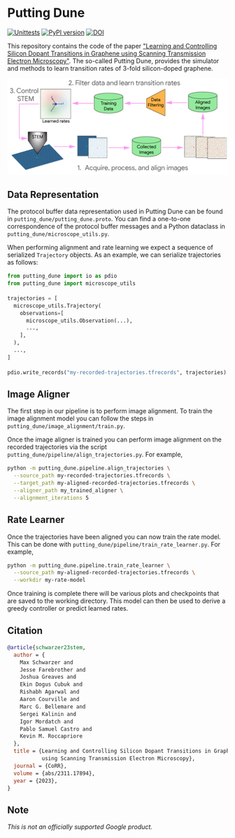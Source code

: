 # Putting Dune

[![Unittests](https://github.com/google/putting-dune/actions/workflows/pytest_and_autopublish.yml/badge.svg)](https://github.com/google/putting-dune/actions/workflows/pytest_and_autopublish.yml)
[![PyPI version](https://badge.fury.io/py/putting_dune.svg)](https://badge.fury.io/py/putting_dune)
[![DOI](https://zenodo.org/badge/DOI/10.5281/zenodo.10626248.svg)](https://doi.org/10.5281/zenodo.10626248)

This repository contains the code of the paper ["Learning and Controlling Silicon Dopant Transitions in Graphene using Scanning Transmission Electron Microscopy"](https://arxiv.org/abs/2311.17894).
The so-called Putting Dune, provides the simulator and methods to learn transition rates of 3-fold silicon-doped graphene.

<img alt="Method Overview" src="/.github/assets/method-overview.png" />

## Data Representation

The protocol buffer data representation used in Putting Dune can be found in
`putting_dune/putting_dune.proto`. You can find a one-to-one correspondence
of the protocol buffer messages and a Python dataclass in
`putting_dune/microscope_utils.py`.

When performing alignment and rate learning we expect a sequence of serialized
`Trajectory` objects. As an example, we can serialize trajectories as follows:

```py
from putting_dune import io as pdio
from putting_dune import microscope_utils

trajectories = [
  microscope_utils.Trajectory(
    observations=[
      microscope_utils.Observation(...),
      ...,
    ],
  ),
  ...,
]

pdio.write_records("my-recorded-trajectories.tfrecords", trajectories)
```

## Image Aligner

The first step in our pipeline is to perform image alignment.
To train the image alignment model you can follow the steps in
`putting_dune/image_alignment/train.py`.

Once the image aligner is trained you can perform image alignment on the
recorded trajectories via the script `putting_dune/pipeline/align_trajectories.py`.
For example,

```sh
python -m putting_dune.pipeline.align_trajectories \
  --source_path my-recorded-trajectories.tfrecords \
  --target_path my-aligned-recorded-trajectories.tfrecords \
  --aligner_path my_trained_aligner \
  --alignment_iterations 5
```

## Rate Learner

Once the trajectories have been aligned you can now train the rate model.
This can be done with `putting_dune/pipeline/train_rate_learner.py`.
For example,

```sh
python -m putting_dune.pipeline.train_rate_learner \
  --source_path my-aligned-recorded-trajectories.tfrecords \
  --workdir my-rate-model
```

Once training is complete there will be various plots and checkpoints
that are saved to the working directory. This model can then be used
to derive a greedy controller or predict learned rates.

## Citation

```bib
@article{schwarzer23stem,
  author = {
    Max Schwarzer and
    Jesse Farebrother and
    Joshua Greaves and
    Ekin Dogus Cubuk and
    Rishabh Agarwal and
    Aaron Courville and
    Marc G. Bellemare and
    Sergei Kalinin and
    Igor Mordatch and
    Pablo Samuel Castro and
    Kevin M. Roccapriore
  },
  title = {Learning and Controlling Silicon Dopant Transitions in Graphene
           using Scanning Transmission Electron Microscopy},
  journal = {CoRR},
  volume = {abs/2311.17894},
  year = {2023},
}
```

## Note

*This is not an officially supported Google product.*

